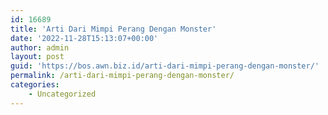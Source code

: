 ```yaml
---
id: 16689
title: 'Arti Dari Mimpi Perang Dengan Monster'
date: '2022-11-28T15:13:07+00:00'
author: admin
layout: post
guid: 'https://bos.awn.biz.id/arti-dari-mimpi-perang-dengan-monster/'
permalink: /arti-dari-mimpi-perang-dengan-monster/
categories:
    - Uncategorized
---
```


